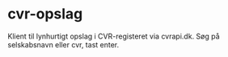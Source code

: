 # cvr-opslag
Klient til lynhurtigt opslag i CVR-registeret via cvrapi.dk. Søg på selskabsnavn eller cvr, tast enter.
